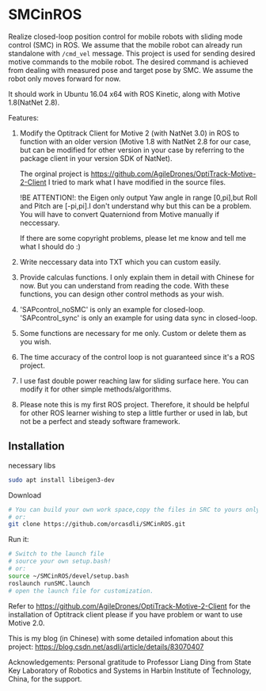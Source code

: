 # SMCinROS

Realize closed-loop position control for mobile robots with sliding mode control (SMC) in ROS. We assume that the mobile robot can already run standalone with ``/cmd_vel`` message. This project is used for sending desired motive commands to the mobile robot. The desired command is achieved from dealing with measured pose and target pose by SMC. We assume the robot only moves forward for now.

It should work in Ubuntu 16.04 x64 with ROS Kinetic, along with Motive 1.8(NatNet 2.8).

Features:
1. Modify the Optitrack Client for Motive 2 (with NatNet 3.0) in ROS to function with an older version (Motive 1.8 with NatNet 2.8 for our case, but can be modified for other version in your case by referring to the package client in your version SDK of NatNet).

	The orginal project is https://github.com/AgileDrones/OptiTrack-Motive-2-Client
	I tried to mark what I have modified in the source files.

	!BE ATTENTION!: the Eigen only output Yaw angle in range [0,pi],but Roll and Pitch are [-pi,pi].I don't understand why but this can be a problem. You will have to convert Quaterniond from Motive manually if neccessary.

	If there are some copyright problems, please let me know and tell me what I should do :)

2. Write neccessary data into TXT which you can custom easily.
3. Provide calculas functions. I only explain them in detail with Chinese for now. But you can understand from reading the code. With these functions, you can design other control methods as your wish.
4. 'SAPcontrol_noSMC' is only an example for closed-loop. 'SAPcontrol_sync' is only an example for using data sync in closed-loop.
5. Some functions are necessary for me only. Custom or delete them as you wish.
6. The time accuracy of the control loop is not guaranteed since it's a ROS project.
7. I use fast double power reaching law for sliding surface here. You can modify it for other simple methods/algorithms.
8. Please note this is my first ROS project. Therefore, it should be helpful for other ROS learner wishing to step a little further or used in lab, but not be a perfect and steady software framework. 

## Installation

necessary libs
```bash
sudo apt install libeigen3-dev
````

Download
```bash
# You can build your own work space,copy the files in SRC to yours only and catkin_make.
# or:
git clone https://github.com/orcasdli/SMCinROS.git
````

Run it:
```bash
# Switch to the launch file
# source your own setup.bash! 
# or:
source ~/SMCinROS/devel/setup.bash
roslaunch runSMC.launch
# open the launch file for customization.
````



Refer to https://github.com/AgileDrones/OptiTrack-Motive-2-Client for the installation of Optitrack client please if you have problem or want to use Motive 2.0.

This is my blog (in Chinese) with some detailed infomation about this project:
https://blog.csdn.net/asdli/article/details/83070407

Acknowledgements:
Personal gratitude to Professor Liang Ding from State Key Laboratory of Robotics and Systems in  Harbin Institute of Technology, China, for the support. 



